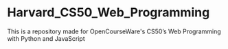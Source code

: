 # Harvard_CS50_Web_Programming
This is a repository made for OpenCourseWare's CS50’s Web Programming with Python and JavaScript 
